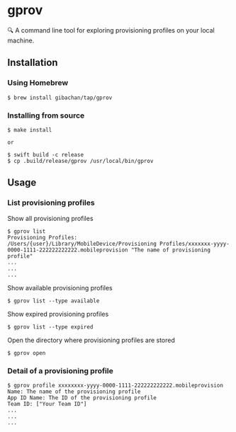 # gprov

🔍 A command line tool for exploring provisioning profiles on your local machine.

## Installation

### Using Homebrew

```
$ brew install gibachan/tap/gprov
```

### Installing from source

```
$ make install

or

$ swift build -c release
$ cp .build/release/gprov /usr/local/bin/gprov
```

## Usage

### List provisioning profiles

Show all provisioning profiles

```
$ gprov list                                  
Provisioning Profiles:
/Users/{user}/Library/MobileDevice/Provisioning Profiles/xxxxxxx-yyyy-0000-1111-222222222222.mobileprovision "The name of provisioning profile"
...
...
...
```

Show available provisioning profiles

```
$ gprov list --type available 
```

Show expired provisioning profiles

```
$ gprov list --type expired 
```

Open the directory where provisioning profiles are stored

```
$ gprov open
```

### Detail of a provisioning profile

```
$ gprov profile xxxxxxxx-yyyy-0000-1111-222222222222.mobileprovision
Name: The name of the provisioning profile
App ID Name: The ID of the provisioning profile
Team ID: ["Your Team ID"]
...
...
...
```
